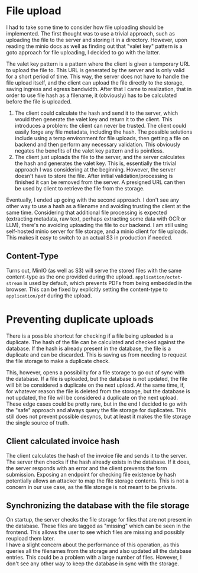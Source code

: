# File upload
I had to take some time to consider how file uploading should be implemented.
The first thought was to use a trivial approach, such as uploading the file to the server and storing it in a directory. However, upon reading the minio docs as well as finding out that "valet key" pattern is a goto approach for file uploading, I decided to go with the latter.

The valet key pattern is a pattern where the client is given a temporary URL to upload the file to. This URL is generated by the server and is only valid for a short period of time. This way, the server does not have to handle the file upload itself, and the client can upload the file directly to the storage, saving ingress and egress bandwidth.
After that I came to realization, that in order to use file hash as a filename, it (obviously) has to be calculated before the file is uploaded.
1. The client could calculate the hash and send it to the server, which would then generate the valet key and return it to the client. This introduces a problem: the client can never be trusted. The client could easily forge any file metadata, including the hash.
The possible solutions include using a temp environment for file uploads, then getting a file on backend and then perform any necessary validation. This obviously negates the benefits of the valet key pattern and is pointless.
2. The client just uploads the file to the server, and the server calculates the hash and generates the valet key. This is, essentially the trivial approach I was considering at the beginning.
However, the server doesn't have to store the file. After initial validation/processing is finished it can be removed from the server. A presigned URL can then be used by client to retrieve the file from the storage.

Eventually, I ended up going with the second approach. I don't see any other way to use a hash as a filename and avoiding trusting the client at the same time.
Considering that additional file processing is expected (extracting metadata, raw text, perhaps extracting some data with OCR or LLM), there's no avoiding uploading the file to our backend.
I am still using self-hosted minio server for file storage, and a minio client for file uploads. This makes it easy to switch to an actual S3 in production if needed.

## Content-Type
Turns out, MinIO (as well as S3) will serve the stored files with the same content-type as the one provided during the upload. `application/octet-stream` is used by default, which prevents PDFs from being embedded in the browser. This can be fixed by explicitly setting the content-type to `application/pdf` during the upload.

# Preventing duplicate uploads
There is a possible shortcut for checking if a file being uploaded is a duplicate.
The hash of the file can be calculated and checked against the database. If the hash is already present in the database, the file is a duplicate and can be discarded.
This is saving us from needing to request the file storage to make a duplicate check.

This, however, opens a possibility for a file storage to go out of sync with the database. If a file is uploaded, but the database is not updated, the file will bit be considered a duplicate on the next upload.
At the same time, if, for whatever reason the file is deleted from the storage, but the database is not updated, the file will be considered a duplicate on the next upload.
These edge cases could be pretty rare, but in the end I decided to go with the "safe" approach and always query the file storage for duplicates. This still does not prevent possible desyncs, but at least it makes the file storage the single source of truth.

## Client calculated invoice hash
The client calculates the hash of the invoice file and sends it to the server. The server then checks if the hash already exists in the database. If it does, the server responds with an error and the client prevents the form submission.
Exposing an endpoint for checking file existence by hash potentially allows an attacker to map the file storage contents.
This is not a concern in our use case, as the file storage is not meant to be private.

## Synchronizing the database with the file storage
On startup, the server checks the file storage for files that are not present in the database. These files are tagged as "missing" which can be seen in the frontend. This allows the user to see which files are missing and possibly reupload them later.  
I have a slight concern about the performance of this operation, as this queries all the filenames from the storage and also updated all the database entries. This could be a problem with a large number of files. However, I don't see any other way to keep the database in sync with the storage.
